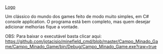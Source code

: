[Logo](minefield_title.png)

Um clássico do mundo dos games feito de modo muito simples, em C# console application.
O programa está bem completo, mas quem desejar adicionar melhorias fique a vontade.

OBS: Para baixar o executável basta clicar aqui: https://github.com/jotacisio/minefield_cmd/blob/master/Campo_Minado_Game/Campo_Minado_Game/bin/Debug/Campo_Minado_Game.exe?raw=true
